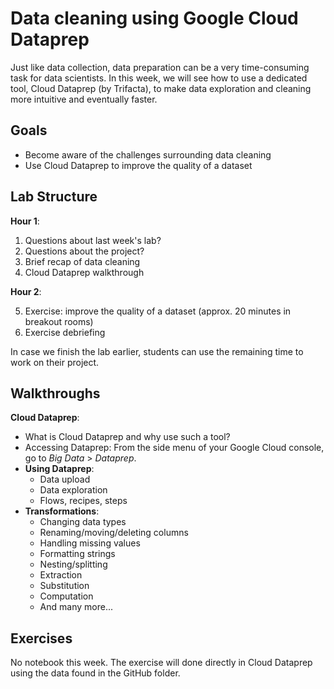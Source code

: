 # Data cleaning using Google Cloud Dataprep

Just like data collection, data preparation can be a very time-consuming task for data scientists. In this week, we will see how to use a dedicated tool, Cloud Dataprep (by Trifacta), to make data exploration and cleaning more intuitive and eventually faster.

## Goals

* Become aware of the challenges surrounding data cleaning
* Use Cloud Dataprep to improve the quality of a dataset

## Lab Structure

**Hour 1**:

1. Questions about last week's lab?
2. Questions about the project?
3. Brief recap of data cleaning
4. Cloud Dataprep walkthrough

**Hour 2**:

5. Exercise: improve the quality of a dataset (approx. 20 minutes in breakout rooms)
6. Exercise debriefing

In case we finish the lab earlier, students can use the remaining time to work on their project.

## Walkthroughs

**Cloud Dataprep**:

* What is Cloud Dataprep and why use such a tool?
* Accessing Dataprep: From the side menu of your Google Cloud console, go to _Big Data_ > _Dataprep_.
* **Using Dataprep**:
  * Data upload
  * Data exploration
  * Flows, recipes, steps
* **Transformations**:
  * Changing data types
  * Renaming/moving/deleting columns
  * Handling missing values
  * Formatting strings
  * Nesting/splitting
  * Extraction
  * Substitution
  * Computation
  * And many more...

## Exercises

No notebook this week. The exercise will done directly in Cloud Dataprep using the data found in the GitHub folder.

